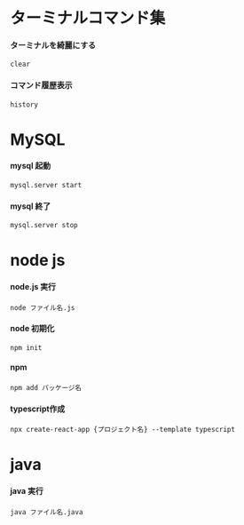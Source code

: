 # ターミナルコマンド集

#### ターミナルを綺麗にする

```
clear
```

#### コマンド履歴表示

```
history
```

# MySQL

#### mysql 起動

```
mysql.server start
```

#### mysql 終了

```
mysql.server stop
```

# node js

#### node.js 実行

```
node ファイル名.js
```

#### node 初期化

```
npm init
```

#### npm

```
npm add パッケージ名
```

#### typescript作成
```
npx create-react-app {プロジェクト名} --template typescript
```

# java

#### java 実行

```
java ファイル名.java
```

